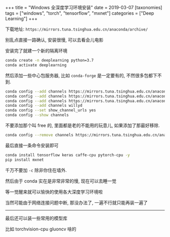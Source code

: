 +++
title = "Windows 全深度学习环境安装"
date = 2019-03-07
[taxonomies]
tags = ["windows", "torch", "tensorflow", "mxnet"]
categories = ["Deep Learning"]
+++

<p>下载地址: <code>https://mirrors.tuna.tsinghua.edu.cn/anaconda/archive/</code></p><p>别乱点直接一路确认, 安装很慢, 可以去看会儿电影</p><p>安装完了就建一个新的隔离环境</p>

```bash
conda create -n deeplearning python=3.7
conda activate deeplearning```

<p>然后添加一些中心包服务器, 比如 <code>conda-forge</code> 是一定要有的, 不然很多包都下不到.</p>

```bash
conda config --add channels https://mirrors.tuna.tsinghua.edu.cn/anaconda/pkgs/main/
conda config --add channels https://mirrors.tuna.tsinghua.edu.cn/anaconda/cloud/conda-forge/
conda config --add channels https://mirrors.tuna.tsinghua.edu.cn/anaconda/cloud/pytorch/
conda config --add channels willyd
conda config --set show_channel_urls yes
conda config --show channels```

<p>不要添加那个叫 free 的, 里面都是老的不能用的玩意儿, 如果添加了那最好移除.</p>

```bash
conda config --remove channels https://mirrors.tuna.tsinghua.edu.cn/anaconda/pkgs/free/```

<p>最后直接一条命令安装即可</p>

```bash
conda install tensorflow keras caffe-cpu pytorch-cpu -y
pip install mxnet```

<p>千万不要加 <code>-c</code> 除非你住在墙外.</p><p>然后由于 conda 实在是非常非常的慢, 现在可以去睡一觉</p><p>等一觉醒来就可以愉快的使用各大深度学习环境啦</p><p>当然可能由于网络连接问题中断, 那没办法了, 一遍不行就只能再装一遍了</p><hr/><p>最后还可以装一些常用的模型库</p><p>比如 torchvision-cpu gluoncv 啥的</p>
